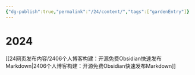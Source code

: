 ```yaml
---
{"dg-publish":true,"permalink":"/24/content/","tags":["gardenEntry"]}
---
```



# 2024
[[24网页发布内容/2406个人博客构建：开源免费Obsidian快速发布Markdown\|2406个人博客构建：开源免费Obsidian快速发布Markdown]]